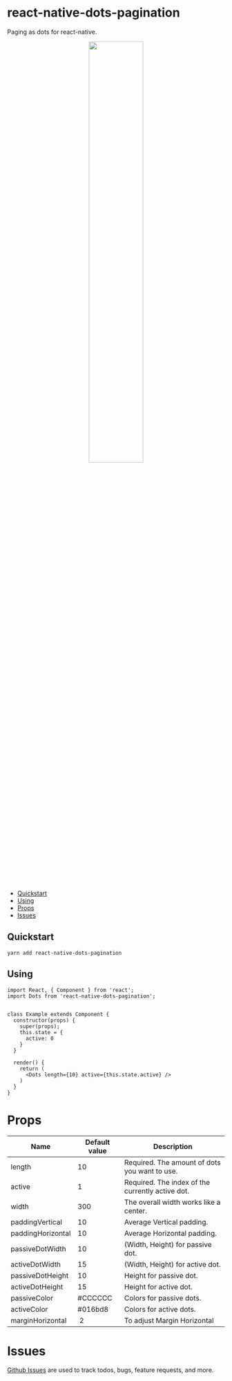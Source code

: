 # react-native-dots-pagination

Paging as dots for react-native.

<p align="center">
  <img src="https://raw.githubusercontent.com/tsepeti/react-native-dots-pagination/master/record.gif" width="50%" />
</p>


<!-- START doctoc generated TOC please keep comment here to allow auto update -->
<!-- DON'T EDIT THIS SECTION, INSTEAD RE-RUN doctoc TO UPDATE -->


  - [Quickstart](#quickstart)
  - [Using](#using)
- [Props](#props)
- [Issues](#issues)

<!-- END doctoc generated TOC please keep comment here to allow auto update -->

## Quickstart
    yarn add react-native-dots-pagination
    
## Using

```JS
import React, { Component } from 'react';
import Dots from 'react-native-dots-pagination';


class Example extends Component {
  constructor(props) {
    super(props);
    this.state = {
      active: 0
    }
  }
  
  render() {
    return (
      <Dots length={10} active={this.state.active} />
    )
  }
}
```

# Props

| Name | Default value | Description |
|--|--|--|
| length | 10 | Required. The amount of dots you want to use. |
| active | 1 | Required. The index of the currently active dot. |
| width | 300 | The overall width works like a center. |
| paddingVertical | 10 | Average Vertical padding. |
| paddingHorizontal | 10 | Average Horizontal padding. |
| passiveDotWidth | 10 | (Width, Height) for passive dot. |
| activeDotWidth | 15 | (Width, Height) for active dot. |
| passiveDotHeight | 10 | Height for passive dot. |
| activeDotHeight | 15 | Height for active dot. |
| passiveColor | #CCCCCC | Colors for passive dots. |
| activeColor | #016bd8 | Colors for active dots. |
| marginHorizontal | 2 | To adjust Margin Horizontal |

# Issues

[Github Issues](https://github.com/tsepeti/react-native-dots-pagination/issues) are used to track todos, bugs, feature requests, and more.


